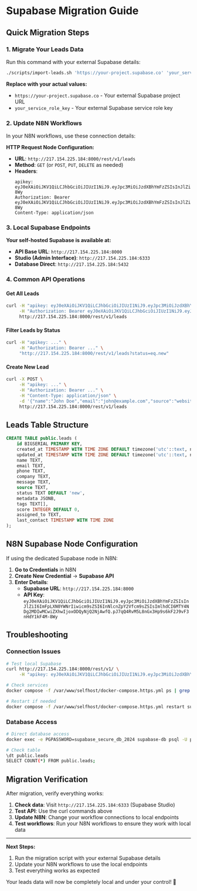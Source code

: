 # Supabase Migration Guide

## Quick Migration Steps

### 1. Migrate Your Leads Data

Run this command with your external Supabase details:

```bash
./scripts/import-leads.sh 'https://your-project.supabase.co' 'your_service_role_key'
```

**Replace with your actual values:**
- `https://your-project.supabase.co` - Your external Supabase project URL
- `your_service_role_key` - Your external Supabase service role key

### 2. Update N8N Workflows

In your N8N workflows, use these connection details:

**HTTP Request Node Configuration:**
- **URL**: `http://217.154.225.184:8000/rest/v1/leads`
- **Method**: `GET` (or `POST`, `PUT`, `DELETE` as needed)
- **Headers**:
  ```
  apikey: eyJ0eXAiOiJKV1QiLCJhbGciOiJIUzI1NiJ9.eyJpc3MiOiJzdXBhYmFzZSIsInJlZiI6ImFpLXN0YWNrIiwicm9sZSI6InNlcnZpY2Vfcm9sZSIsImlhdCI6MTY4NDg2MDIwMCwiZXhwIjoxODQyNjQ2NjAwfQ.pJ7qQ4RvM5L8nGx3Hp9s6kF2J9vF3nHdY1kF4M-8Wy
  Authorization: Bearer eyJ0eXAiOiJKV1QiLCJhbGciOiJIUzI1NiJ9.eyJpc3MiOiJzdXBhYmFzZSIsInJlZiI6ImFpLXN0YWNrIiwicm9sZSI6InNlcnZpY2Vfcm9sZSIsImlhdCI6MTY4NDg2MDIwMCwiZXhwIjoxODQyNjQ2NjAwfQ.pJ7qQ4RvM5L8nGx3Hp9s6kF2J9vF3nHdY1kF4M-8Wy
  Content-Type: application/json
  ```

### 3. Local Supabase Endpoints

**Your self-hosted Supabase is available at:**
- **API Base URL**: `http://217.154.225.184:8000`
- **Studio (Admin Interface)**: `http://217.154.225.184:6333`
- **Database Direct**: `http://217.154.225.184:5432`

### 4. Common API Operations

#### Get All Leads
```bash
curl -H "apikey: eyJ0eXAiOiJKV1QiLCJhbGciOiJIUzI1NiJ9.eyJpc3MiOiJzdXBhYmFzZSIsInJlZiI6ImFpLXN0YWNrIiwicm9sZSI6InNlcnZpY2Vfcm9sZSIsImlhdCI6MTY4NDg2MDIwMCwiZXhwIjoxODQyNjQ2NjAwfQ.pJ7qQ4RvM5L8nGx3Hp9s6kF2J9vF3nHdY1kF4M-8Wy" \
     -H "Authorization: Bearer eyJ0eXAiOiJKV1QiLCJhbGciOiJIUzI1NiJ9.eyJpc3MiOiJzdXBhYmFzZSIsInJlZiI6ImFpLXN0YWNrIiwicm9sZSI6InNlcnZpY2Vfcm9sZSIsImlhdCI6MTY4NDg2MDIwMCwiZXhwIjoxODQyNjQ2NjAwfQ.pJ7qQ4RvM5L8nGx3Hp9s6kF2J9vF3nHdY1kF4M-8Wy" \
     http://217.154.225.184:8000/rest/v1/leads
```

#### Filter Leads by Status
```bash
curl -H "apikey: ..." \
     -H "Authorization: Bearer ..." \
     "http://217.154.225.184:8000/rest/v1/leads?status=eq.new"
```

#### Create New Lead
```bash
curl -X POST \
     -H "apikey: ..." \
     -H "Authorization: Bearer ..." \
     -H "Content-Type: application/json" \
     -d '{"name":"John Doe","email":"john@example.com","source":"website"}' \
     http://217.154.225.184:8000/rest/v1/leads
```

## Leads Table Structure

```sql
CREATE TABLE public.leads (
    id BIGSERIAL PRIMARY KEY,
    created_at TIMESTAMP WITH TIME ZONE DEFAULT timezone('utc'::text, now()) NOT NULL,
    updated_at TIMESTAMP WITH TIME ZONE DEFAULT timezone('utc'::text, now()),
    name TEXT,
    email TEXT,
    phone TEXT,
    company TEXT,
    message TEXT,
    source TEXT,
    status TEXT DEFAULT 'new',
    metadata JSONB,
    tags TEXT[],
    score INTEGER DEFAULT 0,
    assigned_to TEXT,
    last_contact TIMESTAMP WITH TIME ZONE
);
```

## N8N Supabase Node Configuration

If using the dedicated Supabase node in N8N:

1. **Go to Credentials** in N8N
2. **Create New Credential** → **Supabase API**
3. **Enter Details**:
   - **Supabase URL**: `http://217.154.225.184:8000`
   - **API Key**: `eyJ0eXAiOiJKV1QiLCJhbGciOiJIUzI1NiJ9.eyJpc3MiOiJzdXBhYmFzZSIsInJlZiI6ImFpLXN0YWNrIiwicm9sZSI6InNlcnZpY2Vfcm9sZSIsImlhdCI6MTY4NDg2MDIwMCwiZXhwIjoxODQyNjQ2NjAwfQ.pJ7qQ4RvM5L8nGx3Hp9s6kF2J9vF3nHdY1kF4M-8Wy`

## Troubleshooting

### Connection Issues
```bash
# Test local Supabase
curl http://217.154.225.184:8000/rest/v1/ \
     -H "apikey: eyJ0eXAiOiJKV1QiLCJhbGciOiJIUzI1NiJ9.eyJpc3MiOiJzdXBhYmFzZSIsInJlZiI6ImFpLXN0YWNrIiwicm9sZSI6InNlcnZpY2Vfcm9sZSIsImlhdCI6MTY4NDg2MDIwMCwiZXhwIjoxODQyNjQ2NjAwfQ.pJ7qQ4RvM5L8nGx3Hp9s6kF2J9vF3nHdY1kF4M-8Wy"

# Check services
docker compose -f /var/www/selfhost/docker-compose.https.yml ps | grep supabase

# Restart if needed
docker compose -f /var/www/selfhost/docker-compose.https.yml restart supabase-kong supabase-rest
```

### Database Access
```bash
# Direct database access
docker exec -e PGPASSWORD=supabase_secure_db_2024 supabase-db psql -U postgres -d postgres

# Check table
\dt public.leads
SELECT COUNT(*) FROM public.leads;
```

## Migration Verification

After migration, verify everything works:

1. **Check data**: Visit `http://217.154.225.184:6333` (Supabase Studio)
2. **Test API**: Use the curl commands above
3. **Update N8N**: Change your workflow connections to local endpoints
4. **Test workflows**: Run your N8N workflows to ensure they work with local data

---

**Next Steps:**
1. Run the migration script with your external Supabase details
2. Update your N8N workflows to use the local endpoints
3. Test everything works as expected

Your leads data will now be completely local and under your control! 🎉
